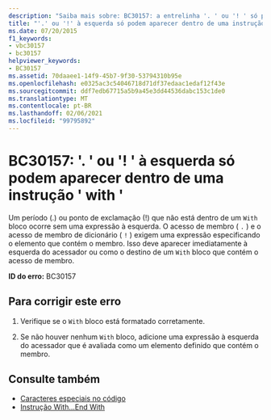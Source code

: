 ```yaml
---
description: "Saiba mais sobre: BC30157: a entrelinha '. ' ou '! ' só pode aparecer dentro de uma instrução ' with '"
title: "'.' ou '!' à esquerda só podem aparecer dentro de uma instrução 'With'"
ms.date: 07/20/2015
f1_keywords:
- vbc30157
- bc30157
helpviewer_keywords:
- BC30157
ms.assetid: 70daaee1-14f9-45b7-9f30-53794310b95e
ms.openlocfilehash: e0325ac3c54046718d71df37edaac1edaf12f43e
ms.sourcegitcommit: ddf7edb67715a5b9a45e3dd44536dabc153c1de0
ms.translationtype: MT
ms.contentlocale: pt-BR
ms.lasthandoff: 02/06/2021
ms.locfileid: "99795892"
---
```

# <a name="bc30157-leading--or--can-only-appear-inside-a-with-statement"></a>BC30157: '. ' ou '! ' à esquerda só podem aparecer dentro de uma instrução ' with '

Um período (.) ou ponto de exclamação (!) que não está dentro de um `With` bloco ocorre sem uma expressão à esquerda. O acesso de membro ( `.` ) e o acesso de membro de dicionário ( `!` ) exigem uma expressão especificando o elemento que contém o membro. Isso deve aparecer imediatamente à esquerda do acessador ou como o destino de um `With` bloco que contém o acesso de membro.

 **ID do erro:** BC30157

## <a name="to-correct-this-error"></a>Para corrigir este erro

1. Verifique se o `With` bloco está formatado corretamente.

2. Se não houver nenhum `With` bloco, adicione uma expressão à esquerda do acessador que é avaliada como um elemento definido que contém o membro.

## <a name="see-also"></a>Consulte também

- [Caracteres especiais no código](../../programming-guide/program-structure/special-characters-in-code.md)
- [Instrução With...End With](../statements/with-end-with-statement.md)
